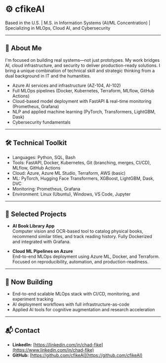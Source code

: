 # ⚙️ cfikeAI

Based in the U.S. | M.S. in Information Systems (AI/ML Concentration) | Specializing in MLOps, Cloud AI, and Cybersecurity

---

## 🧠 About Me

I'm focused on building real systems—not just prototypes. My work bridges AI, cloud infrastructure, and security to deliver production-ready solutions. I bring a unique combination of technical skill and strategic thinking from a dual background in IT and the humanities.

- Azure AI services and infrastructure (AZ-104, AI-102)
- Full MLOps pipelines (Docker, Kubernetes, Terraform, MLflow, GitHub Actions)
- Cloud-based model deployment with FastAPI & real-time monitoring (Prometheus, Grafana)
- NLP and applied machine learning (PyTorch, Transformers, LightGBM, Dask)
- Cybersecurity fundamentals

---

## 🛠️ Technical Toolkit
- Languages: Python, SQL, Bash
- Tools: FastAPI, Docker, Kubernetes, Git (branching, merges, CI/CD), MLflow, GitHub Actions
- Cloud: Azure, Azure ML Studio, Terraform, AWS (basic)
- ML: PyTorch, Hugging Face Transformers, XGBoost, LightGBM, Dask, DVC
- Monitoring: Prometheus, Grafana
- Environment: Linux (Ubuntu), Windows, VS Code, Jupyter

---

## 📂 Selected Projects

- **AI Book Library App**  
  Computer vision and OCR-based tool to catalog physical books, recommend similar titles, and track reading history. Fully Dockerized and integrated with Grafana.

- **Cloud ML Pipelines on Azure**  
  End-to-end MLOps deployment using Azure ML, Docker, and Terraform. Focused on reproducibility, automation, and production-readiness.

---

## 🔭 Now Building

- End-to-end scalable MLOps stack with CI/CD, monitoring, and experiment tracking  
- AI deployment workflows with full infrastructure-as-code  
- Applied AI tools for cognitive augmentation and research acceleration

---

## 📬 Contact

- **LinkedIn:** [https://linkedin.com/in/chad-fike](https://www.linkedin.com/in/chad-fike)  
- **GitHub:** [https://github.com/cfikeAI](https://github.com/cfikeAI)
